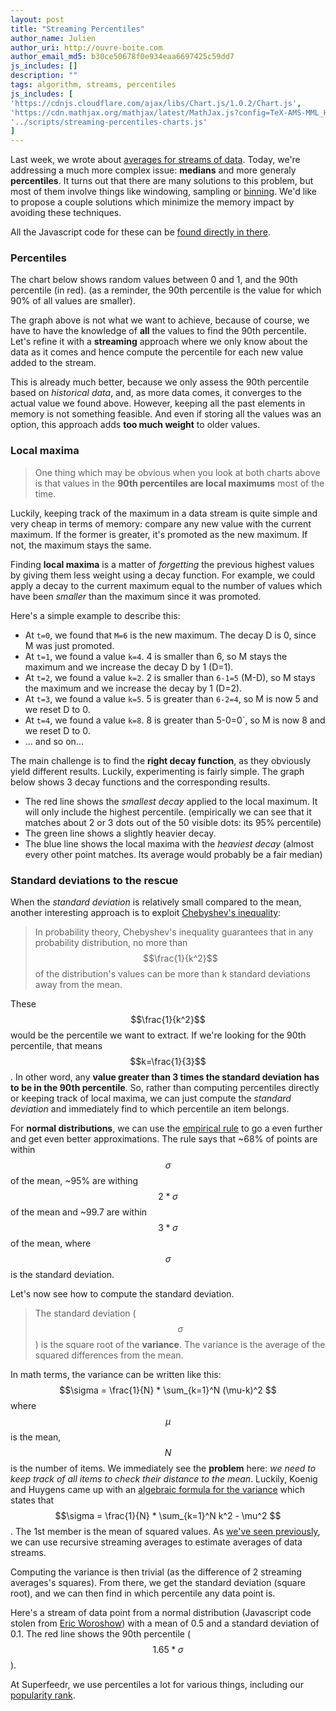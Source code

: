```yaml
---
layout: post
title: "Streaming Percentiles"
author_name: Julien
author_uri: http://ouvre-boite.com
author_email_md5: b30ce50678f0e934eaa6697425c59dd7
js_includes: []
description: ""
tags: algorithm, streams, percentiles
js_includes: [
'https://cdnjs.cloudflare.com/ajax/libs/Chart.js/1.0.2/Chart.js',
'https://cdn.mathjax.org/mathjax/latest/MathJax.js?config=TeX-AMS-MML_HTMLorMML',
'../scripts/streaming-percentiles-charts.js'
]
---
```


Last week, we wrote about [averages for streams of data](/streaming-average/). Today, we're addressing a much more complex issue: **medians** and more generaly **percentiles**. It turns out that there are many solutions to this problem, but most of them involve things like windowing, sampling or [binning](https://en.wikipedia.org/wiki/Data_binning). We'd like to propose a couple solutions which minimize the memory impact by avoiding these techniques.

All the Javascript code for these can be [found directly in there](../scripts/streaming-percentiles-charts.js).

### Percentiles

The chart below shows random values between 0 and 1, and the 90th percentile (in red). (as a reminder, the 90th percentile is the value for which 90% of all values are smaller).

<canvas id="static-dots" width="700" height="300"></canvas>

The graph above is not what we want to achieve, because of course, we have to have the knowledge of **all** the values to find the 90th percentile. Let's refine it with a **streaming** approach where we only know about the data as it comes and hence compute the percentile for each new value added to the stream.

<canvas id="static-percentile-with-memory" width="700" height="300"></canvas>

This is already much better, because we only assess the 90th percentile based on *historical data*, and, as more data comes, it converges to the actual value we found above. However, keeping all the past elements in memory is not something feasible. And even if storing all the values was an option, this approach adds **too much weight** to older values.

### Local maxima

> One thing which may be obvious when you look at both charts above is that values in the **90th percentiles are local maximums** most of the time. 

Luckily, keeping track of the maximum in a data stream is quite simple and very cheap in terms of memory: compare any new value with the current maximum. If the former is greater, it's promoted as the new maximum. If not, the maximum stays the same. 

Finding **local maxima** is a matter of *forgetting* the previous highest values by giving them less weight using a decay function. For example, we could apply a decay to the current maximum equal to the number of values which have been *smaller* than the maximum since it was promoted.

Here's a simple example to describe this:

* At `t=0`, we found that `M=6` is the new maximum. The decay D is 0, since M was just promoted.
* At `t=1`, we found a value `k=4`. 4 is smaller than 6, so M stays the maximum and we increase the decay D by 1 (D=1).
* At `t=2`, we found a value `k=2`. 2 is smaller than `6-1=5` (M-D), so M stays the maximum and we increase the decay by 1 (D=2).
* At `t=3`, we found a value `k=5`. 5 is greater than `6-2=4`, so M is now 5 and we reset D to 0.
* At `t=4`, we found a value `k=8`. 8 is greater than 5-0=0`, so M is now 8 and we reset D to 0.
* ... and so on...

The main challenge is to find the **right decay function**, as they obviously yield different results. Luckily, experimenting is fairly simple. The graph below shows 3 decay functions and the corresponding results.

<canvas id="percentiles-as-local-maxima" width="700" height="300"></canvas>

* The red line shows the *smallest decay* applied to the local maximum. It will only include the highest percentile. (empirically we can see that it matches about 2 or 3 dots out of the 50 visible dots: its 95% percentile)
* The green line shows a slightly heavier decay. 
* The blue line shows the local maxima with the *heaviest decay* (almost every other point matches. Its average would probably be a fair median)

### Standard deviations to the rescue

When the *standard deviation* is relatively small compared to the mean, another interesting approach is to exploit [Chebyshev's inequality](https://en.wikipedia.org/wiki/Chebyshev's_inequality):

> In probability theory, Chebyshev's inequality guarantees that in any probability distribution, no more than $$\frac{1}{k^2}$$ of the distribution's values can be more than k standard deviations away from the mean.

These $$\frac{1}{k^2}$$ would be the percentile we want to extract. If we're looking for the 90th percentile, that means $$k=\frac{1}{3}$$. In other word, any **value greater than 3 times the standard deviation has to be in the 90th percentile**. So, rather than computing percentiles directly or keeping track of local maxima, we can just compute the *standard deviation* and immediately find to which percentile an item belongs.

For **normal distributions**, we can use the [empirical rule](https://en.wikipedia.org/wiki/68%E2%80%9395%E2%80%9399.7_rule) to go a even further and get even better approximations. The rule says that ~68% of points are within $$\sigma$$ of the mean, ~95% are withing $$2*\sigma$$ of the mean and ~99.7 are within $$3*\sigma$$ of the mean, where $$\sigma$$ is the standard deviation.

Let's now see how to compute the standard deviation.

> The standard deviation ($$\sigma$$) is the square root of the **variance**. The variance is the average of the squared differences from the mean.

In math terms, the variance can be written like this: $$\sigma = \frac{1}{N} * \sum_{k=1}^N (\mu-k)^2 $$ where $$\mu$$ is the mean, $$N$$ is the number of items. We immediately see the **problem** here: *we need to keep track of all items to check their distance to the mean*. Luckily, Koenig and Huygens came up with an [algebraic formula for the variance](https://en.wikipedia.org/wiki/Algebraic_formula_for_the_variance) which states that $$\sigma = \frac{1}{N} * \sum_{k=1}^N k^2 - \mu^2 $$. The 1st member is the mean of squared values. As [we've seen previously](/streaming-average/), we can use recursive streaming averages to estimate averages of data streams.

Computing the variance is then trivial (as the difference of 2 streaming averages's squares). From there, we get the standard deviation (square root), and we can then find in which percentile any data point is.

Here's a stream of data point from a normal distribution (Javascript code stolen from [Eric Woroshow](https://github.com/errcw/gaussian)) with a mean of 0.5 and a standard deviation of 0.1. The red line shows the 90th percentile ($$1.65*\sigma$$). 

<canvas id="percentiles-with-chebyshev" width="700" height="300"></canvas>

At Superfeedr, we use percentiles a lot for various things, including our [popularity rank](/feed-popularity/).



